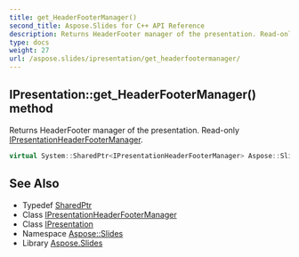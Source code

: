 ```yaml
---
title: get_HeaderFooterManager()
second_title: Aspose.Slides for C++ API Reference
description: Returns HeaderFooter manager of the presentation. Read-only IPresentationHeaderFooterManager.
type: docs
weight: 27
url: /aspose.slides/ipresentation/get_headerfootermanager/
---
```

## IPresentation::get_HeaderFooterManager() method


Returns HeaderFooter manager of the presentation. Read-only [IPresentationHeaderFooterManager](../../ipresentationheaderfootermanager/).

```cpp
virtual System::SharedPtr<IPresentationHeaderFooterManager> Aspose::Slides::IPresentation::get_HeaderFooterManager()=0
```

## See Also

* Typedef [SharedPtr](../../../system/sharedptr/)
* Class [IPresentationHeaderFooterManager](../../ipresentationheaderfootermanager/)
* Class [IPresentation](../)
* Namespace [Aspose::Slides](../../)
* Library [Aspose.Slides](../../../)